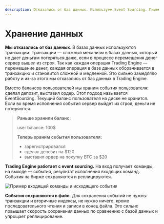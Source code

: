 ```yaml
---
description: Отказались от баз данных. Используем Event Sourcing. Пишем в файл.
---
```


# Хранение данных

**Мы отказались от баз данных**. В базах данных используются транзакции. Транзакции — сложный механизм в базах данных, который не дает деньгам потеряться даже, если в процессе перемещения денег сервер вышел из строя. Так как каждая операция Trading Engine — перемещение денег, каждая операция в базе данных оборачивается в транзакцию и становится сложной и медленной. Это сильно замедляло работу и из-за этого мы отказались от баз данных в Trading Engine.

Вместо балансов пользователей мы храним события пользователя: сделал депозит, выставил ордер. Этот подход называется EventSourcing. Текущий баланс пользователя на диске не хранится. Если во время исполнения события сервер выйдет из строя, деньги не потеряются.

> **Раньше хранили баланс:**
>
> user balance: 100$
>
> **Теперь храним события пользователя:**
>
> * зарегистрировался
> * сделал депозит на $120
> * выставил ордер на покупку BTC за $20

**Trading Engine работает с event sourcing.** На вход получает команды, на выходе — события, результат исполнения входящих команд. События на бирже сохраняются и реплицируются.

![&#x41F;&#x440;&#x438;&#x43C;&#x435;&#x440; &#x432;&#x445;&#x43E;&#x434;&#x44F;&#x449;&#x435;&#x439; &#x43A;&#x43E;&#x43C;&#x430;&#x43D;&#x434;&#x44B; &#x438; &#x438;&#x441;&#x445;&#x43E;&#x434;&#x44F;&#x449;&#x435;&#x433;&#x43E; &#x441;&#x43E;&#x431;&#x44B;&#x442;&#x438;&#x44F;](https://docs.google.com/drawings/d/s1Eze1DeXUih_2VsOEzWBag/image?w=643&h=144&rev=1&ac=1&parent=19LzQnayPQ3eSjqticRPCjV9Yx6cHvz9VXseerapj6_Q)

**События сохраняются в файл**. Для сохранения событий не нужны транзакции и вторичные индексы, не нужно ничего, кроме последовательного чтения и записи в конец файла. Это сильно повышает скорость сохранения данных по сравнению с базой данных и упрощает реплицирование.




